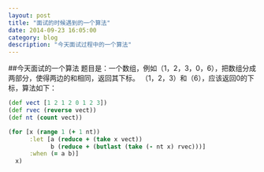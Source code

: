 ```yaml
---
layout: post
title: "面试的时候遇到的一个算法"
date: 2014-09-23 16:05:00
category: blog
description: "今天面试过程中的一个算法"
---
```

##今天面试的一个算法
题目是：一个数组，例如（1，2，3，0，6），把数组分成两部分，使得两边的和相同，返回其下标。
（1，2，3）和（6），应该返回0的下标，算法如下：

``` clojure
(def vect [1 2 1 2 0 1 2 3])
(def rvec (reverse vect))
(def nt (count vect))

(for [x (range 1 (+ 1 nt))
      :let [a (reduce + (take x vect))
            b (reduce + (butlast (take (- nt x) rvec)))]
      :when (= a b)]
  x)
```
